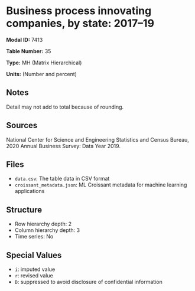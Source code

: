 # Business process innovating companies, by state: 2017&#8211;19

**Modal ID:** 7413

**Table Number:** 35

**Type:** MH (Matrix Hierarchical)

**Units:** (Number and percent)

## Notes

Detail may not add to total because of rounding.

## Sources

National Center for Science and Engineering Statistics and Census Bureau, 2020 Annual Business Survey: Data Year 2019.

## Files

- `data.csv`: The table data in CSV format
- `croissant_metadata.json`: ML Croissant metadata for machine learning applications

## Structure

- Row hierarchy depth: 2
- Column hierarchy depth: 3
- Time series: No

## Special Values

- `i`: imputed value
- `r`: revised value
- `D`: suppressed to avoid disclosure of confidential information
